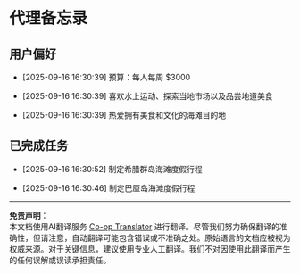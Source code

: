 <!--
CO_OP_TRANSLATOR_METADATA:
{
  "original_hash": "9e2a4a04b4686b008a7e06f916884e58",
  "translation_date": "2025-09-18T16:27:47+00:00",
  "source_file": "12-context-engineering/code_samples/vacation_agent_scratchpad.md",
  "language_code": "zh"
}
-->
# 代理备忘录

## 用户偏好

- [2025-09-16 16:30:39] 预算：每人每周 $3000

- [2025-09-16 16:30:39] 喜欢水上运动、探索当地市场以及品尝地道美食

- [2025-09-16 16:30:39] 热爱拥有美食和文化的海滩目的地

## 已完成任务

- [2025-09-16 16:30:52] 制定希腊群岛海滩度假行程

- [2025-09-16 16:30:46] 制定巴厘岛海滩度假行程

---

**免责声明**：  
本文档使用AI翻译服务 [Co-op Translator](https://github.com/Azure/co-op-translator) 进行翻译。尽管我们努力确保翻译的准确性，但请注意，自动翻译可能包含错误或不准确之处。原始语言的文档应被视为权威来源。对于关键信息，建议使用专业人工翻译。我们不对因使用此翻译而产生的任何误解或误读承担责任。